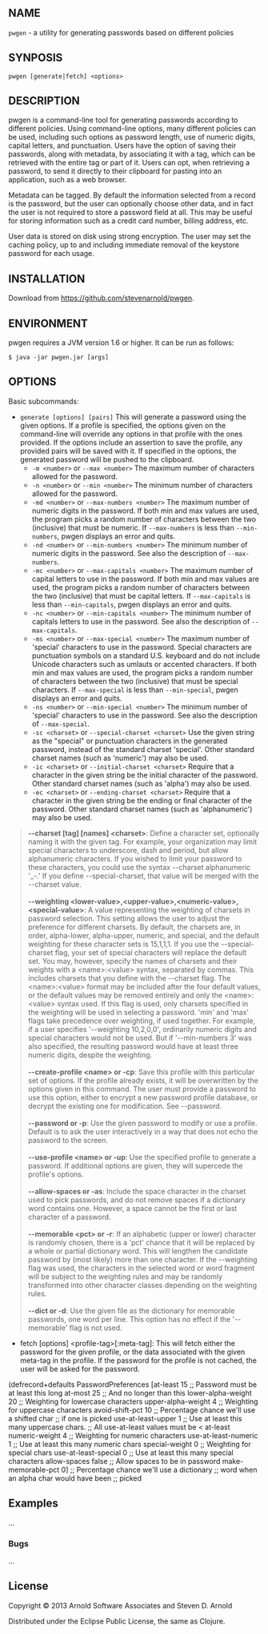 ## NAME

`pwgen` - a utility for generating passwords based on different policies

## SYNPOSIS

`pwgen [generate|fetch] <options>`

## DESCRIPTION

pwgen is a command-line tool for generating passwords according to different policies.  Using command-line options, many different policies can be used, including such options as password length, use of numeric digits, capital letters, and punctuation.  Users have the option of saving their passwords, along with metadata, by associating it with a tag, which can be retrieved with the entire tag or part of it.  Users can opt, when retrieving a password, to send it directly to their clipboard for pasting into an application, such as a web browser.

Metadata can be tagged.  By default the information selected from a record is the password, but the user can optionally choose other data, and in fact the user is not required to store a password field at all.  This may be useful for storing information such as a credit card number, billing address, etc.

User data is stored on disk using strong encryption.  The user may set the caching policy, up to and including immediate removal of the keystore password for each usage.

## INSTALLATION

Download from https://github.com/stevenarnold/pwgen.

## ENVIRONMENT

pwgen requires a JVM version 1.6 or higher.  It can be run as follows:

`$ java -jar pwgen.jar [args]`

## OPTIONS

Basic subcommands:

  * `generate [options] [pairs]`
    This will generate a password using the given options.  If a profile is specified, the options given on the command-line will override any options in that profile with the ones provided.  If the options include an assertion to save the profile, any provided pairs will be saved with it.  If specified in the options, the generated password will be pushed to the clipboard.
    * `-m <number>` or `--max <number>`
      The maximum number of characters allowed for the password.
    * `-n <number>` or `--min <number>`
      The minimum number of characters allowed for the password.
    * `-md <number>` or `--max-numbers <number>`
      The maximum number of numeric digits in the password.  If both min and max values are used, the program picks a random number of characters between the two (inclusive) that must be numeric.  If `--max-numbers` is less than `--min-numbers`, pwgen displays an error and quits.
    * `-nd <number>` or `--min-numbers <number>`
      The minimum number of numeric digits in the password.  See also the description of `--max-numbers`.
    * `-mc <number>` or `--max-capitals <number>`
      The maximum number of capital letters to use in the password.    If both min and max values are used, the program picks a random number of characters between the two (inclusive) that must be capital letters.  If `--max-capitals` is less than `--min-capitals`, pwgen displays an error and quits.
    * `-nc <number>` or `--min-capitals <number>`
      The minimum number of capitals letters to use in the password.  See also the description of `--max-capitals`.
    * `-ms <number>` or `--max-special <number>`
      The maximum number of 'special' characters to use in the password.  Special characters are punctuation symbols on a standard U.S. keyboard and do not include Unicode characters such as umlauts or accented characters.  If both min and max values are used, the program picks a random number of characters between the two (inclusive) that must be special characters.  If `--max-special` is less than `--min-special`, pwgen displays an error and quits.
    * `-ns <number>` or `--min-special <number>`
      The minimum number of 'special' characters to use in the password.  See also the description of `--max-special`.
    * `-sc <charset>` or `--special-charset <charset>`
      Use the given string as the "special" or punctuation characters in the generated password, instead of the standard charset 'special'.  Other standard charset names (such as 'numeric') may also be used.
    * `-ic <charset>` or `--initial-charset <charset>`
      Require that a character in the given string be the initial character of the password.  Other standard charset names (such as 'alpha') may also be used.
    * `-ec <charset>` or `--ending-charset <charset>`
      Require that a character in the given string be the ending or final character of the password.  Other standard charset names (such as 'alphanumeric') may also be used.

>   **--charset [tag] [names] &lt;charset&gt;**: Define a character set, optionally naming it with the given tag.  For example, your organization may limit special characters to underscore, dash and period, but allow alphanumeric characters.  If you wished to limit your password to these characters, you could use the syntax --charset alphanumeric '_-.'  If you define --special-charset, that value will be merged with the --charset value.
<br /><br />
>   **--weighting &lt;lower-value&gt;,&lt;upper-value&gt;,&lt;numeric-value&gt;,&lt;special-value&gt;**: A value representing the weighting of charsets in password selection.  This setting allows the user to adjust the preference for different charsets.  By default, the charsets are, in order, alpha-lower, alpha-upper, numeric, and special, and the default weighting for these character sets is 15,1,1,1.  If you use the --special-charset flag, your set of special characters will replace the default set.  You may, however, specify the names of charsets and their weights with a &lt;name&gt;:&lt;value&gt; syntax, separated by commas.  This includes charsets that you define with the --charset flag.  The &lt;name&gt;:&lt;value&gt; format may be included after the four default values, or the default values may be removed entirely and only the &lt;name&gt;:&lt;value&gt; syntax used.  If this flag is used, only charsets specified in the weighting will be used in selecting a password.  'min' and 'max' flags take precedence over weighting, if used together.  For example, if a user specifies '--weighting 10,2,0,0', ordinarily numeric digits and special characters would not be used.  But if '--min-numbers 3' was also specified, the resulting password would have at least three numeric digits, despite the weighting.
<br /><br />
>   **--create-profile &lt;name&gt; or -cp**: Save this profile with this particular set of options.  If the profile already exists, it will be overwritten by the options given in this command.  The user must provide a password to use this option, either to encrypt a new password profile database, or decrypt the existing one for modification.  See --password.
<br /><br />
>   **--password or -p**: Use the given password to modify or use a profile.  Default is to ask the user interactively in a way that does not echo the password to the screen.
<br /><br />
>   **--use-profile &lt;name&gt; or -up**: Use the specified profile to generate a password.  If additional options are given, they will supercede the profile's options.
<br /><br />
>   **--allow-spaces or -as**: Include the space character in the charset used to pick passwords, and do not remove spaces if a dictionary word contains one.  However, a space cannot be the first or last character of a password.
<br /><br />
>   **--memorable &lt;pct&gt; or -r**: If an alphabetic (upper or lower) character is randomly chosen, there is a 'pct' chance that it will be replaced by a whole or partial dictionary word.  This will lengthen the candidate password by (most likely) more than one character.  If the --weighting flag was used, the characters in the selected word or word fragment will be subject to the weighting rules and may be randomly transformed into other character classes depending on the weighting rules.
<br /><br />
>   **--dict or -d**: Use the given file as the dictionary for memorable passwords, one word per line.  This option has no effect if the '--memorable' flag is not used.
    
- fetch [options] &lt;profile-tag&gt;[:meta-tag]: This will fetch either the password for the given profile, or the data associated with the given meta-tag in the profile.  If the password for the profile is not cached, the user will be asked for the password.

(defrecord+defaults PasswordPreferences
  [at-least                15        ;; Password must be at least this long
   at-most                 25        ;; And no longer than this
   lower-alpha-weight      20        ;; Weighting for lowercase characters
   upper-alpha-weight       4        ;; Weighting for uppercase characters
   avoid-shift-pct         10        ;; Percentage chance we'll use a shifted char
                                     ;;     if one is picked
   use-at-least-upper       1        ;; Use at least this many uppercase chars.
                                     ;;     All use-at-least values must be < at-least
   numeric-weight           4        ;; Weighting for numeric characters
   use-at-least-numeric     1        ;; Use at least this many numeric chars
   special-weight           0        ;; Weighting for special chars
   use-at-least-special     0        ;; Use at least this many special characters
   allow-spaces             false    ;; Allow spaces to be in password
   make-memorable-pct       0]       ;; Percentage chance we'll use a dictionary 
                                     ;;     word when an alpha char would have been
                                     ;;     picked

## Examples

...

### Bugs

...

## License

Copyright © 2013 Arnold Software Associates and Steven D. Arnold

Distributed under the Eclipse Public License, the same as Clojure.
